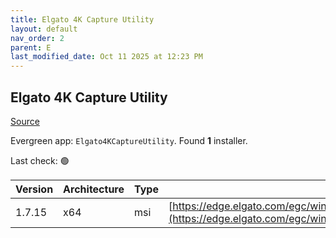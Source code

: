```yaml
---
title: Elgato 4K Capture Utility
layout: default
nav_order: 2
parent: E
last_modified_date: Oct 11 2025 at 12:23 PM
---
```


## Elgato 4K Capture Utility

[Source](https://help.elgato.com/hc/en-us/articles/360027963752-Elgato-4K-Capture-Utility-Software-Interface)

Evergreen app: `Elgato4KCaptureUtility`. Found **1** installer.

Last check: 🟢

| Version | Architecture | Type | URI                                                                                                                                                                                      |
| ------- | ------------ | ---- | ---------------------------------------------------------------------------------------------------------------------------------------------------------------------------------------- |
| 1.7.15  | x64          | msi  | [https://edge.elgato.com/egc/windows/spotlight/1.7.15/4KCaptureUtility_1.7.15.10349_x64.msi](https://edge.elgato.com/egc/windows/spotlight/1.7.15/4KCaptureUtility_1.7.15.10349_x64.msi) |
